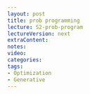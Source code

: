 ```yaml
---
layout: post
title: prob programming
lecture: S2-prob-program
lectureVersion: next
extraContent:   
notes: 
video:  
categories: 
tags:
- Optimization
- Generative
---
```

